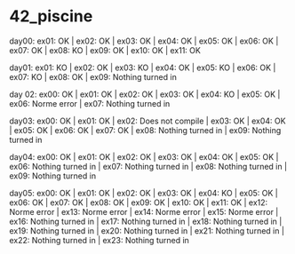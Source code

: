 # 42_piscine

day00: ex01: OK | ex02: OK | ex03: OK | ex04: OK | ex05: OK | ex06: OK | ex07: OK | ex08: KO | ex09: OK | ex10: OK | ex11: OK

day01: ex01: KO | ex02: OK | ex03: KO | ex04: OK | ex05: KO | ex06: OK | ex07: KO | ex08: OK | ex09: Nothing turned in

day 02: ex00: OK | ex01: OK | ex02: OK | ex03: OK | ex04: KO | ex05: OK | ex06: Norme error | ex07: Nothing turned in

day03:  ex00: OK | ex01: OK | ex02: Does not compile | ex03: OK | ex04: OK | ex05: OK | ex06: OK | ex07: OK | ex08: Nothing turned in | ex09: Nothing turned in

day04:  ex00: OK | ex01: OK | ex02: OK | ex03: OK | ex04: OK | ex05: OK | ex06: Nothing turned in | ex07: Nothing turned in | ex08: Nothing turned in | ex09: Nothing turned in

day05:  ex00: OK | ex01: OK | ex02: OK | ex03: OK | ex04: KO | ex05: OK | ex06: OK | ex07: OK | ex08: OK | ex09: OK | ex10: OK | ex11: OK | ex12: Norme error | ex13: Norme error | ex14: Norme error | ex15: Norme error | ex16: Nothing turned in | ex17: Nothing turned in | ex18: Nothing turned in | ex19: Nothing turned in | ex20: Nothing turned in | ex21: Nothing turned in | ex22: Nothing turned in | ex23: Nothing turned in




